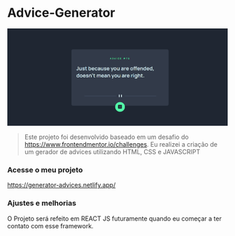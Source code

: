 # Advice-Generator




<img src="Screenshot_1.png" alt="Imagem do Projeto">

> Este projeto foi desenvolvido baseado em um desafio do https://www.frontendmentor.io/challenges. Eu realizei a criação de um gerador de advices utilizando HTML, CSS e JAVASCRIPT

### Acesse o meu projeto

https://generator-advices.netlify.app/

### Ajustes e melhorias

O Projeto será refeito em REACT JS futuramente quando eu começar a ter contato com esse framework.




